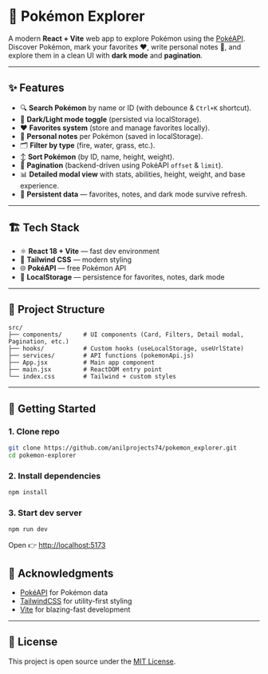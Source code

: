 # 🐾 Pokémon Explorer  

A modern **React + Vite** web app to explore Pokémon using the [PokéAPI](https://pokeapi.co).  
Discover Pokémon, mark your favorites ❤️, write personal notes 📝, and explore them in a clean UI with **dark mode** and **pagination**.  

---

## ✨ Features  
- 🔍 **Search Pokémon** by name or ID (with debounce & `Ctrl+K` shortcut).  
- 🎨 **Dark/Light mode toggle** (persisted via localStorage).  
- ❤️ **Favorites system** (store and manage favorites locally).  
- 📝 **Personal notes** per Pokémon (saved in localStorage).  
- 🗂 **Filter by type** (fire, water, grass, etc.).  
- ↕️ **Sort Pokémon** (by ID, name, height, weight).  
- 📄 **Pagination** (backend-driven using PokéAPI `offset` & `limit`).  
- 📊 **Detailed modal view** with stats, abilities, height, weight, and base experience.  
- 💾 **Persistent data** — favorites, notes, and dark mode survive refresh.  

---

## 🏗️ Tech Stack  
- ⚛️ **React 18 + Vite** — fast dev environment  
- 🎨 **Tailwind CSS** — modern styling  
- 🌐 **PokéAPI** — free Pokémon API  
- 💾 **LocalStorage** — persistence for favorites, notes, dark mode  

---

## 📂 Project Structure  
```
src/
├── components/      # UI components (Card, Filters, Detail modal, Pagination, etc.)
├── hooks/           # Custom hooks (useLocalStorage, useUrlState)
├── services/        # API functions (pokemonApi.js)
├── App.jsx          # Main app component
├── main.jsx         # ReactDOM entry point
└── index.css        # Tailwind + custom styles
```

---

## 🚀 Getting Started  

### 1. Clone repo  
```bash
git clone https://github.com/anilprojects74/pokemon_explorer.git
cd pokemon-explorer
```

### 2. Install dependencies  
```bash
npm install
```

### 3. Start dev server  
```bash
npm run dev
```

Open 👉 [http://localhost:5173](http://localhost:5173)  

## 🙌 Acknowledgments  
- [PokéAPI](https://pokeapi.co) for Pokémon data  
- [TailwindCSS](https://tailwindcss.com) for utility-first styling  
- [Vite](https://vitejs.dev) for blazing-fast development  

---

## 📜 License  
This project is open source under the [MIT License](LICENSE).  
